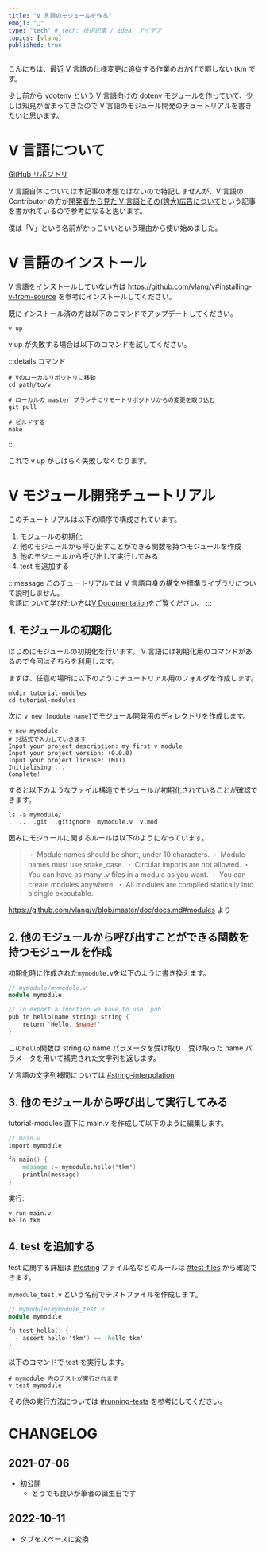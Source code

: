 ```yaml
---
title: "V 言語のモジュールを作る"
emoji: "👾"
type: "tech" # tech: 技術記事 / idea: アイデア
topics: [vlang]
published: true
---
```


こんにちは、最近 V 言語の仕様変更に追従する作業のおかげで暇しない tkm です。

少し前から [vdotenv](https://github.com/zztkm/vdotenv) という V 言語向けの dotenv モジュールを作っていて、少しは知見が溜まってきたので V 言語のモジュール開発のチュートリアルを書きたいと思います。


# V 言語について

[GitHub リポジトリ](https://github.com/vlang/v)

V 言語自体については本記事の本題ではないので特記しませんが、V 言語の Contributor の方が[開発者から見た V 言語とその(誇大)広告について](https://zenn.dev/zakuro9715/articles/vlang-from-contributor-perspective)という記事を書かれているので参考になると思います。

僕は「V」という名前がかっこいいという理由から使い始めました。


# V 言語のインストール

V 言語をインストールしていない方は https://github.com/vlang/v#installing-v-from-source を参考にインストールしてください。

既にインストール済の方は以下のコマンドでアップデートしてください。

```shell
v up
```

v up が失敗する場合は以下のコマンドを試してください。

:::details コマンド
```shell
# Vのローカルリポジトリに移動
cd path/to/v

# ローカルの master ブランチにリモートリポジトリからの変更を取り込む
git pull

# ビルドする
make
```
:::

これで v up がしばらく失敗しなくなります。

# V モジュール開発チュートリアル

このチュートリアルは以下の順序で構成されています。

1. モジュールの初期化
1. 他のモジュールから呼び出すことができる関数を持つモジュールを作成
1. 他のモジュールから呼び出して実行してみる
1. test を追加する

:::message
このチュートリアルでは V 言語自身の構文や標準ライブラリについて説明しません。  
言語について学びたい方は[V Documentation](https://github.com/vlang/v/blob/master/doc/docs.md)をご覧ください。
:::

## 1. モジュールの初期化

はじめにモジュールの初期化を行います。 V 言語には初期化用のコマンドがあるので今回はそちらを利用します。

まずは、任意の場所に以下のようにチュートリアル用のフォルダを作成します。

```shell
mkdir tutorial-modules
cd tutorial-modules
```

次に `v new [module name]`でモジュール開発用のディレクトリを作成します。
```shell
v new mymodule
# 対話式で入力していきます
Input your project description: my first v module
Input your project version: (0.0.0)
Input your project license: (MIT)
Initialising ...
Complete!
```

すると以下のようなファイル構造でモジュールが初期化されていることが確認できます。

```shell
ls -a mymodule/
.  ..  .git  .gitignore  mymodule.v  v.mod
```

因みにモジュールに関するルールは以下のようになっています。

> ・ Module names should be short, under 10 characters.
> ・ Module names must use snake_case.
> ・ Circular imports are not allowed.
> ・ You can have as many .v files in a module as you want.
> ・ You can create modules anywhere.
> ・ All modules are compiled statically into a single executable.

https://github.com/vlang/v/blob/master/doc/docs.md#modules より


## 2. 他のモジュールから呼び出すことができる関数を持つモジュールを作成

初期化時に作成された`mymodule.v`を以下のように書き換えます。

```v
// mymodule/mymodule.v
module mymodule

// To export a function we have to use `pub`
pub fn hello(name string) string {
    return 'Hello, $name!'
}
```

この`hello`関数は string の name パラメータを受け取り、受け取った name パラメータを用いて補完された文字列を返します。

V 言語の文字列補間については [#string-interpolation](https://github.com/vlang/v/blob/master/doc/docs.md#string-interpolation)

## 3. 他のモジュールから呼び出して実行してみる

tutorial-modules 直下に main.v を作成して以下のように編集します。

```v
// main.v
import mymodule

fn main() {
    message := mymodule.hello('tkm') 
    println(message)
}
```

実行:
```shell
v run main.v
hello tkm
```

## 4. test を追加する

test に関する詳細は [#testing](https://github.com/vlang/v/blob/master/doc/docs.md#testing)
ファイル名などのルールは [#test-files](https://github.com/vlang/v/blob/master/doc/docs.md#test-files)
から確認できます。

`mymodule_test.v` という名前でテストファイルを作成します。

```v
// mymodule/mymodule_test.v
module mymodule

fn test_hello() {
    assert hello('tkm') == 'hello tkm'
}
```

以下のコマンドで test を実行します。

```shell
# mymodule 内のテストが実行されます
v test mymodule
```

その他の実行方法については [#running-tests](https://github.com/vlang/v/blob/master/doc/docs.md#running-tests) を参考にしてください。

# CHANGELOG

## 2021-07-06
- 初公開
    - どうでも良いが筆者の誕生日です

## 2022-10-11
- タブをスペースに変換
